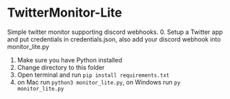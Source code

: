 # TwitterMonitor-Lite
Simple twitter monitor supporting discord webhooks.
0. Setup a Twitter app and put credentials in credentials.json, also add your discord webhook into monitor_lite.py
1. Make sure you have Python installed
2. Change directory to this folder
3. Open terminal and run `pip install requirements.txt`
4. on Mac run `python3 monitor_lite.py`, on Windows run `py monitor_lite.py`
